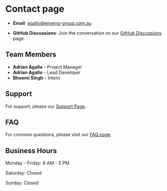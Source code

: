 # Contact page

- **Email**: [agallo@enveng-group.com.au](mailto:agallo@enveng-group.com.au)

- **GitHub Discussions**: Join the conversation on our [GitHub Discussions](https://github.com/enssol/web-app/discussions) page.

## Team Members

- **Adrian Agallo** - Project Manager
- **Adrian Agallo** - Lead Developer
- **Bhoomi Singh** - Intern

## Support

For support, please our [Support Page](../SUPPORT.md).

## FAQ

For common questions, please visit our [FAQ page](FAQ.md).

## Business Hours

Monday - Friday: 8 AM - 5 PM

Saturday: Closed

Sunday: Closed
